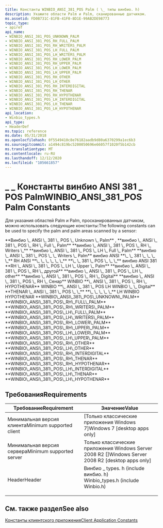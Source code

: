 ```yaml
---
title: Константы WINBIO_ANSI_381_POS Palm ( \_ типы винбио. h)
description: Укажите области Palm и Palm, сканированные датчиком.
ms.assetid: FD0B731C-81FB-41F0-8D1E-99AB2DE98773
topic_type:
- apiref
api_name:
- WINBIO_ANSI_381_POS_UNKNOWN_PALM
- WINBIO_ANSI_381_POS_RH_FULL_PALM
- WINBIO_ANSI_381_POS_RH_WRITERS_PALM
- WINBIO_ANSI_381_POS_LH_FULL_PALM
- WINBIO_ANSI_381_POS_LH_WRITERS_PALM
- WINBIO_ANSI_381_POS_RH_LOWER_PALM
- WINBIO_ANSI_381_POS_RH_UPPER_PALM
- WINBIO_ANSI_381_POS_LH_LOWER_PALM
- WINBIO_ANSI_381_POS_LH_UPPER_PALM
- WINBIO_ANSI_381_POS_RH_OTHER
- WINBIO_ANSI_381_POS_LH_OTHER
- WINBIO_ANSI_381_POS_RH_INTERDIGITAL
- WINBIO_ANSI_381_POS_RH_THENAR
- WINBIO_ANSI_381_POS_RH_HYPOTHENAR
- WINBIO_ANSI_381_POS_LH_INTERDIGITAL
- WINBIO_ANSI_381_POS_LH_THENAR
- WINBIO_ANSI_381_POS_LH_HYPOTHENAR
api_location:
- Winbio_types.h
api_type:
- HeaderDef
ms.topic: reference
ms.date: 05/31/2018
ms.openlocfilehash: 0f5549410c8e76182aadb9d80a6370299a1ec6b3
ms.sourcegitcommit: a1494c819bc5200050696e66057f1020f5b142cb
ms.translationtype: MT
ms.contentlocale: ru-RU
ms.lasthandoff: 12/12/2020
ms.locfileid: "105661857"
---
```

# <a name="winbio_ansi_381_pos-palm-constants"></a><span data-ttu-id="680c0-103">\_ \_ Константы винбио ANSI 381 \_ POS Palm</span><span class="sxs-lookup"><span data-stu-id="680c0-103">WINBIO\_ANSI\_381\_POS Palm Constants</span></span>

<span data-ttu-id="680c0-104">Для указания областей Palm и Palm, просканированных датчиком, можно использовать следующие константы:</span><span class="sxs-lookup"><span data-stu-id="680c0-104">The following constants can be used to specify the palm and palm areas scanned by a sensor:</span></span>

<dl> <span data-ttu-id="680c0-105"><span id="WINBIO_ANSI_381_POS_UNKNOWN_PALM"></span><span id="winbio_ansi_381_pos_unknown_palm"></span>**Винбио \_ ANSI \_ 381 \_ POS \_ Unknown \_ Palm** , <span id="WINBIO_ANSI_381_POS_RH_FULL_PALM"></span> <span id="winbio_ansi_381_pos_rh_full_palm"></span> **винбио \_ ANSI \_ 381 \_ POS \_ RH \_ Full \_ Palm** <span id="WINBIO_ANSI_381_POS_RH_WRITERS_PALM"></span> <span id="winbio_ansi_381_pos_rh_writers_palm"></span> **винбио \_ ANSI \_ 381 \_ POS \_ RH \_ Writers \_** <span id="WINBIO_ANSI_381_POS_LH_FULL_PALM"></span> <span id="winbio_ansi_381_pos_lh_full_palm"></span> **винбио \_ ANSI \_ 381 \_ POS \_ LH \_ Full \_ Palm** <span id="WINBIO_ANSI_381_POS_LH_WRITERS_PALM"></span> <span id="winbio_ansi_381_pos_lh_writers_palm"></span> **винбио \_ ANSI \_ 381 \_ POS \_ \_ Writers \_ Palm** винбио ANSI <span id="WINBIO_ANSI_381_POS_RH_LOWER_PALM"></span> <span id="winbio_ansi_381_pos_rh_lower_palm"></span> **\_ \_ 381 \_ \_ \_ \_** RH ANSI <span id="WINBIO_ANSI_381_POS_RH_UPPER_PALM"></span> <span id="winbio_ansi_381_pos_rh_upper_palm"></span> **\_ \_ \_ \_ \_ \_** <span id="WINBIO_ANSI_381_POS_LH_LOWER_PALM"></span> <span id="winbio_ansi_381_pos_lh_lower_palm"></span> **\_ \_ 381 \_ POS \_ \_ \_** винбио ANSI 381 <span id="WINBIO_ANSI_381_POS_LH_UPPER_PALM"></span> <span id="winbio_ansi_381_pos_lh_upper_palm"></span> **RH \_ ANSI \_ 381 \_ POS \_ LH \_ Upper \_ Palm** <span id="WINBIO_ANSI_381_POS_RH_OTHER"></span> <span id="winbio_ansi_381_pos_rh_other"></span> **винбио \_ ANSI \_ 381 \_ POS \_ RH \_ другой** <span id="WINBIO_ANSI_381_POS_LH_OTHER"></span> <span id="winbio_ansi_381_pos_lh_other"></span> **винбио \_ ANSI \_ 381 \_ POS \_ LH \_ other** <span id="WINBIO_ANSI_381_POS_RH_INTERDIGITAL"></span> <span id="winbio_ansi_381_pos_rh_interdigital"></span> **винбио \_ ANSI \_ 381 \_ POS \_ RH \_ Digital** <span id="WINBIO_ANSI_381_POS_RH_THENAR"></span> <span id="winbio_ansi_381_pos_rh_thenar"></span> **винбио \_ ANSI \_ 381 \_ POS \_ RH \_ Сенар** WINBIO <span id="WINBIO_ANSI_381_POS_RH_HYPOTHENAR"></span> <span id="winbio_ansi_381_pos_rh_hypothenar"></span> **\_ ANSI \_ 381 \_ POS \_ RH \_ HYPOTHENAR** WINBIO <span id="WINBIO_ANSI_381_POS_LH_INTERDIGITAL"></span> <span id="winbio_ansi_381_pos_lh_interdigital"></span> **\_ ANSI \_ 381 \_ POS LH WINBIO \_ \_ Digital** <span id="WINBIO_ANSI_381_POS_LH_THENAR"></span> <span id="winbio_ansi_381_pos_lh_thenar"></span> **THENAR \_ ANSI \_ 381 \_ POS \_ \_** <span id="WINBIO_ANSI_381_POS_LH_HYPOTHENAR"></span> <span id="winbio_ansi_381_pos_lh_hypothenar"></span> **\_ \_ \_ \_ \_** LH WINBIO HYPOTHENAR  
</span><span class="sxs-lookup"><span data-stu-id="680c0-105"><span id="WINBIO_ANSI_381_POS_UNKNOWN_PALM"></span><span id="winbio_ansi_381_pos_unknown_palm"></span>**WINBIO\_ANSI\_381\_POS\_UNKNOWN\_PALM** <span id="WINBIO_ANSI_381_POS_RH_FULL_PALM"></span><span id="winbio_ansi_381_pos_rh_full_palm"></span>**WINBIO\_ANSI\_381\_POS\_RH\_FULL\_PALM** <span id="WINBIO_ANSI_381_POS_RH_WRITERS_PALM"></span><span id="winbio_ansi_381_pos_rh_writers_palm"></span>**WINBIO\_ANSI\_381\_POS\_RH\_WRITERS\_PALM** <span id="WINBIO_ANSI_381_POS_LH_FULL_PALM"></span><span id="winbio_ansi_381_pos_lh_full_palm"></span>**WINBIO\_ANSI\_381\_POS\_LH\_FULL\_PALM** <span id="WINBIO_ANSI_381_POS_LH_WRITERS_PALM"></span><span id="winbio_ansi_381_pos_lh_writers_palm"></span>**WINBIO\_ANSI\_381\_POS\_LH\_WRITERS\_PALM** <span id="WINBIO_ANSI_381_POS_RH_LOWER_PALM"></span><span id="winbio_ansi_381_pos_rh_lower_palm"></span>**WINBIO\_ANSI\_381\_POS\_RH\_LOWER\_PALM** <span id="WINBIO_ANSI_381_POS_RH_UPPER_PALM"></span><span id="winbio_ansi_381_pos_rh_upper_palm"></span>**WINBIO\_ANSI\_381\_POS\_RH\_UPPER\_PALM** <span id="WINBIO_ANSI_381_POS_LH_LOWER_PALM"></span><span id="winbio_ansi_381_pos_lh_lower_palm"></span>**WINBIO\_ANSI\_381\_POS\_LH\_LOWER\_PALM** <span id="WINBIO_ANSI_381_POS_LH_UPPER_PALM"></span><span id="winbio_ansi_381_pos_lh_upper_palm"></span>**WINBIO\_ANSI\_381\_POS\_LH\_UPPER\_PALM** <span id="WINBIO_ANSI_381_POS_RH_OTHER"></span><span id="winbio_ansi_381_pos_rh_other"></span>**WINBIO\_ANSI\_381\_POS\_RH\_OTHER** <span id="WINBIO_ANSI_381_POS_LH_OTHER"></span><span id="winbio_ansi_381_pos_lh_other"></span>**WINBIO\_ANSI\_381\_POS\_LH\_OTHER** <span id="WINBIO_ANSI_381_POS_RH_INTERDIGITAL"></span><span id="winbio_ansi_381_pos_rh_interdigital"></span>**WINBIO\_ANSI\_381\_POS\_RH\_INTERDIGITAL** <span id="WINBIO_ANSI_381_POS_RH_THENAR"></span><span id="winbio_ansi_381_pos_rh_thenar"></span>**WINBIO\_ANSI\_381\_POS\_RH\_THENAR** <span id="WINBIO_ANSI_381_POS_RH_HYPOTHENAR"></span><span id="winbio_ansi_381_pos_rh_hypothenar"></span>**WINBIO\_ANSI\_381\_POS\_RH\_HYPOTHENAR** <span id="WINBIO_ANSI_381_POS_LH_INTERDIGITAL"></span><span id="winbio_ansi_381_pos_lh_interdigital"></span>**WINBIO\_ANSI\_381\_POS\_LH\_INTERDIGITAL** <span id="WINBIO_ANSI_381_POS_LH_THENAR"></span><span id="winbio_ansi_381_pos_lh_thenar"></span>**WINBIO\_ANSI\_381\_POS\_LH\_THENAR** <span id="WINBIO_ANSI_381_POS_LH_HYPOTHENAR"></span><span id="winbio_ansi_381_pos_lh_hypothenar"></span>**WINBIO\_ANSI\_381\_POS\_LH\_HYPOTHENAR**  
</span></span></dl>

## <a name="requirements"></a><span data-ttu-id="680c0-106">Требования</span><span class="sxs-lookup"><span data-stu-id="680c0-106">Requirements</span></span>



| <span data-ttu-id="680c0-107">Требование</span><span class="sxs-lookup"><span data-stu-id="680c0-107">Requirement</span></span> | <span data-ttu-id="680c0-108">Значение</span><span class="sxs-lookup"><span data-stu-id="680c0-108">Value</span></span> |
|-------------------------------------|---------------------------------------------------------------------------------------------------------------|
| <span data-ttu-id="680c0-109">Минимальная версия клиента</span><span class="sxs-lookup"><span data-stu-id="680c0-109">Minimum supported client</span></span><br/> | <span data-ttu-id="680c0-110">\[Только классические приложения Windows 7\]</span><span class="sxs-lookup"><span data-stu-id="680c0-110">Windows 7 \[desktop apps only\]</span></span><br/>                                                                    |
| <span data-ttu-id="680c0-111">Минимальная версия сервера</span><span class="sxs-lookup"><span data-stu-id="680c0-111">Minimum supported server</span></span><br/> | <span data-ttu-id="680c0-112">Только классические приложения Windows Server 2008 R2 \[\]</span><span class="sxs-lookup"><span data-stu-id="680c0-112">Windows Server 2008 R2 \[desktop apps only\]</span></span><br/>                                                       |
| <span data-ttu-id="680c0-113">Header</span><span class="sxs-lookup"><span data-stu-id="680c0-113">Header</span></span><br/>                   | <dl> <span data-ttu-id="680c0-114"><dt>Винбио \_ types. h (include винбио. h)</dt></span><span class="sxs-lookup"><span data-stu-id="680c0-114"><dt>Winbio\_types.h (include Winbio.h)</dt></span></span> </dl> |



## <a name="see-also"></a><span data-ttu-id="680c0-115">См. также раздел</span><span class="sxs-lookup"><span data-stu-id="680c0-115">See also</span></span>

<dl> <dt>

[<span data-ttu-id="680c0-116">Константы клиентского приложения</span><span class="sxs-lookup"><span data-stu-id="680c0-116">Client Application Constants</span></span>](client-application-constants.md)
</dt> </dl>

 

 





